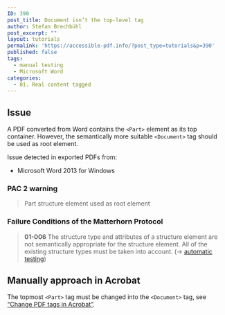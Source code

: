 ```yaml
---
ID: 390
post_title: Document isn’t the top-level tag
author: Stefan Brechbühl
post_excerpt: ""
layout: tutorials
permalink: 'https://accessible-pdf.info/?post_type=tutorials&p=390'
published: false
tags:
  - manual testing
  - Microsoft Word
categories:
  - 01. Real content tagged
---
```

## Issue

A PDF converted from Word contains the `<Part>` element as its top container. However, the semantically more suitable `<Document>` tag should be used as root element.

Issue detected in exported PDFs from:

*   Microsoft Word 2013 for Windows

### PAC 2 warning

> Part structure element used as root element

### Failure Conditions of the Matterhorn Protocol

> **01-006** The structure type and attributes of a structure element are not semantically appropriate for the structure element. All of the existing structure types must be taken into account. (→ [automatic testing][1])

## Manually approach in Acrobat

The topmost `<Part>` tag must be changed into the `<Document>` tag, see [“Change PDF tags in Acrobat”][2].

 [1]: https://accessible-pdf.info/en/glossary/#automatic-testing
 [2]: https://accessible-pdf.info/en/basics/change-pdf-tags-in-acrobat/